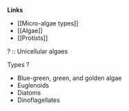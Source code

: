 **Links**
- [[Micro-algae types]]
- [[Algae]]
- [[Protists]]

? :: Unicellular algaes

Types
?
- Blue-green, green, and golden algae
- Euglenoids
- Diatoms
- Dinoflagellates

